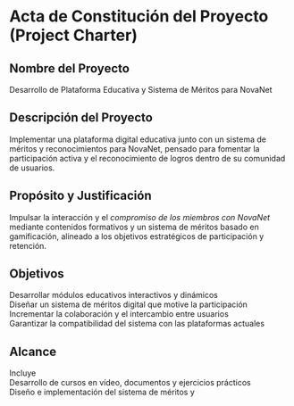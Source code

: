 # Acta de Constitución del Proyecto (Project Charter)

## Nombre del Proyecto
Desarrollo de Plataforma Educativa y Sistema de Méritos para NovaNet

## Descripción del Proyecto
Implementar una plataforma digital educativa junto con un sistema de méritos y reconocimientos para NovaNet, pensado para fomentar la participación activa y el reconocimiento de logros dentro de su comunidad de usuarios.

## Propósito y Justificación
Impulsar la interacción y el *_compromiso de los miembros con NovaNet_* mediante contenidos formativos y un sistema de méritos basado en gamificación, alineado a los objetivos estratégicos de participación y retención.

## Objetivos
Desarrollar módulos educativos interactivos y dinámicos  
Diseñar un sistema de méritos digital que motive la participación  
Incrementar la colaboración y el intercambio entre usuarios  
Garantizar la compatibilidad del sistema con las plataformas actuales

## Alcance
Incluye  
Desarrollo de cursos en vídeo, documentos y ejercicios prácticos  
Diseño e implementación del sistema de méritos y
